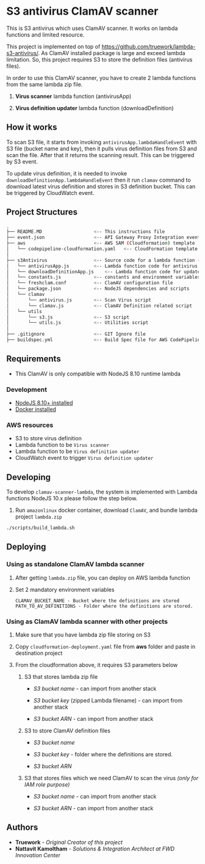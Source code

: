 # S3 antivirus ClamAV scanner

This is S3 antivirus which uses ClamAV scanner. It works on lambda functions and limited resource.

This project is implemented on top of https://github.com/truework/lambda-s3-antivirus/. As ClamAV installed package is large and exceed lambda limitation. So, this project requires S3 to store the definition files (antivirus files).

In order to use this ClamAV scanner, you have to create 2 lambda functions from the same lambda zip file.

1. **Virus scanner** lambda function (antivirusApp)

2. **Virus definition updater** lambda function (downloadDefinition)

## How it works

To scan S3 file, it starts from invoking `antivirusApp.lambdaHandleEvent` with S3 file (bucket name and key), then it pulls virus definition files from S3 and scan the file. After that it returns the scanning result. This can be triggered by S3 event.

To update virus definition, it is needed to invoke `downloadDefinitionApp.lambdaHandleEvent` then it run `clamav` command to download latest virus definition and stores in S3 definition bucket. This can be triggered by CloudWatch event.

## Project Structures

```bash
.
├── README.MD                   <-- This instructions file
├── event.json                  <-- API Gateway Proxy Integration event payload
├── aws                         <-- AWS SAM (Cloudformation) template
│   └── codepipeline-cloudformation.yaml   <-- CloudFormation template to create CI/CD Pipeline for this project
│
├── s3Antivirus                 <-- Source code for a lambda function (NodeJS 8.10)
│   └── antivirusApp.js         <-- Lambda function code for antivirus part
│   └── downloadDefinitionApp.js    <-- Lambda function code for update definition part
│   └── constants.js            <-- constants and environment variables
│   └── freshclam.conf          <-- ClamAV configuration file
│   └── package.json            <-- NodeJS dependencies and scripts
│   └── clamav
│       └── antivirus.js        <-- Scan Virus script
│       └── clamav.js           <-- ClamAV Definition related script
│   └── utils
│       └── s3.js               <-- S3 script
│       └── utils.js            <-- Utilities script
│
├── .gitignore                  <-- GIT Ignore file
├── buildspec.yml               <-- Build Spec file for AWS CodePipeline
```

## Requirements

-   This ClamAV is only compatible with NodeJS 8.10 runtime lambda

### Development

-   [NodeJS 8.10+ installed](https://nodejs.org/en/download/releases/)
-   [Docker installed](https://www.docker.com/community-edition)

### AWS resources

-   S3 to store virus definition
-   Lambda function to be `Virus scanner`
-   Lambda function to be `Virus definition updater`
-   CloudWatch event to trigger `Virus definition updater`

## Developing

To develop `clamav-scanner-lambda`, the system is implemented with Lambda functions NodeJS 10.x please follow the step below.

1. Run `amazonlinux` docker container, download `ClamAV`, and bundle lambda project `lambda.zip`

```sh
./scripts/build_lambda.sh
```

## Deploying

### Using as standalone ClamAV lambda scanner

1.  After getting `lambda.zip` file, you can deploy on AWS lambda function

2.  Set 2 mandatory environment variables

        CLAMAV_BUCKET_NAME - Bucket where the definitions are stored
        PATH_TO_AV_DEFINITIONS - Folder where the definitions are stored.

### Using as ClamAV lambda scanner with other projects

1.  Make sure that you have lambda zip file storing on S3

2.  Copy `cloudformation-deployment.yaml` file from **aws** folder and paste in destination project

3.  From the cloudformation above, it requires S3 parameters below

    1.  S3 that stores lambda zip file

        -   _S3 bucket name_ - can import from another stack

        -   _S3 bucket key_ (zipped Lambda filename) - can import from another stack

        -   _S3 bucket ARN_ - can import from another stack

    2.  S3 to store ClamAV definition files

        -   _S3 bucket name_

        -   _S3 bucket key_ - folder where the definitions are stored.

        -   _S3 bucket ARN_

    3.  S3 that stores files which we need ClamAV to scan the virus _(only for IAM role purpose)_

        -   _S3 bucket name_ - can import from another stack

        -   _S3 bucket ARN_ - can import from another stack

## Authors

-   **Truework** - _Original Creator of this project_
-   **Nattavit Kamoltham** - _Solutions & Integration Architect at FWD Innovation Center_
